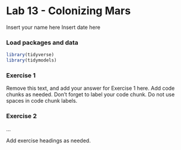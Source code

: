 Lab 13 - Colonizing Mars
================
Insert your name here
Insert date here

### Load packages and data

``` r
library(tidyverse) 
library(tidymodels)
```

### Exercise 1

Remove this text, and add your answer for Exercise 1 here. Add code
chunks as needed. Don’t forget to label your code chunk. Do not use
spaces in code chunk labels.

### Exercise 2

…

Add exercise headings as needed.
